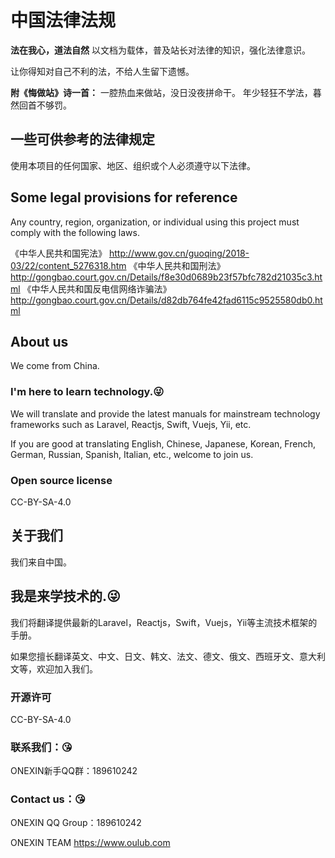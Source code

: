 # 中国法律法规

**法在我心，道法自然**
以文档为载体，普及站长对法律的知识，强化法律意识。

让你得知对自己不利的法，不给人生留下遗憾。

**附《悔做站》诗一首：**
一腔热血来做站，没日没夜拼命干。
年少轻狂不学法，暮然回首不够罚。

## 一些可供参考的法律规定
使用本项目的任何国家、地区、组织或个人必须遵守以下法律。

## Some legal provisions for reference
Any country, region, organization, or individual using this project must comply with the following laws.

《中华人民共和国宪法》 http://www.gov.cn/guoqing/2018-03/22/content_5276318.htm 
《中华人民共和国刑法》 http://gongbao.court.gov.cn/Details/f8e30d0689b23f57bfc782d21035c3.html 
《中华人民共和国反电信网络诈骗法》 http://gongbao.court.gov.cn/Details/d82db764fe42fad6115c9525580db0.html

## About us
We come from China.

### I'm here to learn technology.😜
We will translate and provide the latest manuals for mainstream technology frameworks such as Laravel, Reactjs, Swift, Vuejs, Yii, etc.

If you are good at translating English, Chinese, Japanese, Korean, French, German, Russian, Spanish, Italian, etc., welcome to join us.

### Open source license
CC-BY-SA-4.0

## 关于我们
我们来自中国。

## 我是来学技术的.😜
我们将翻译提供最新的Laravel，Reactjs，Swift，Vuejs，Yii等主流技术框架的手册。

如果您擅长翻译英文、中文、日文、韩文、法文、德文、俄文、西班牙文、意大利文等，欢迎加入我们。

### 开源许可
CC-BY-SA-4.0

### 联系我们：😘
ONEXIN新手QQ群：189610242

### Contact us：😘
ONEXIN QQ Group：189610242

ONEXIN TEAM
https://www.oulub.com
